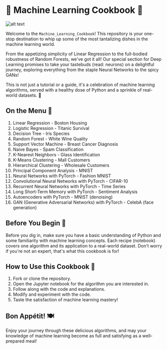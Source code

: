 # 🧪 Machine Learning Cookbook 🍳

![alt text](https://media.giphy.com/media/xThuWp2hJABbmc20Ew/giphy.gif)

Welcome to the `Machine_Learning_Cookbook`! This repository is your one-stop destination to whip up some of the most tantalizing dishes in the machine learning world. 

From the appetizing simplicity of Linear Regression to the full-bodied robustness of Random Forests, we've got it all! Our special section for Deep Learning promises to take your tastebuds (read: neurons) on a delightful journey, exploring everything from the staple Neural Networks to the spicy GANs!

This is not just a tutorial or a guide, it's a celebration of machine learning algorithms, served with a healthy dose of Python and a sprinkle of real-world datasets. 🎉

## On the Menu 📜

1. Linear Regression - Boston Housing
2. Logistic Regression - Titanic Survival
3. Decision Tree - Iris Species
4. Random Forest - White Wine Quality
5. Support Vector Machine - Breast Cancer Diagnosis
6. Naive Bayes - Spam Classification
7. K-Nearest Neighbors - Glass Identification
8. K-Means Clustering - Mall Customers
9. Hierarchical Clustering - Wholesale Customers
10. Principal Component Analysis - MNIST
11. Neural Networks with PyTorch - Fashion MNIST
12. Convolutional Neural Networks with PyTorch - CIFAR-10
13. Recurrent Neural Networks with PyTorch - Time Series
14. Long Short-Term Memory with PyTorch - Sentiment Analysis
15. Autoencoders with PyTorch - MNIST (denoising)
16. GAN (Generative Adversarial Networks) with PyTorch - CelebA (face generation)

## Before You Begin 🥣

Before you dig in, make sure you have a basic understanding of Python and some familiarity with machine learning concepts. Each recipe (notebook) covers one algorithm and its application to a real-world dataset. Don't worry if you're not an expert, that's what this cookbook is for!

## How to Use this Cookbook 🍴

1. Fork or clone the repository.
2. Open the Jupyter notebook for the algorithm you are interested in.
3. Follow along with the code and explanations.
4. Modify and experiment with the code.
5. Taste the satisfaction of machine learning mastery!

## Bon Appétit! 🍽️

Enjoy your journey through these delicious algorithms, and may your knowledge of machine learning become as full and satisfying as a well-prepared meal!

